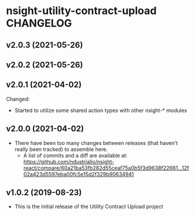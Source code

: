 # nsight-utility-contract-upload CHANGELOG

## v2.0.3 (2021-05-26)

## v2.0.2 (2021-05-26)

## v2.0.1 (2021-04-02)

Changed:

- Started to utilize some shared action types with other nsight-\* modules

## v2.0.0 (2021-04-02)

- There have been too many changes between releases (that haven't really been tracked) to assemble here.
  - A list of commits and a diff are available at: https://github.com/ndustrialio/nsight-react/compare/60a21ba53fb282d55ceaf75a0b5f3d9638f22661...12f02a423d5597eba00fc5e15d2f329b90634941

## v1.0.2 (2019-08-23)

- This is the initial release of the Utility Contract Upload project
